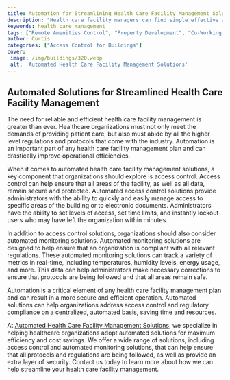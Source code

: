 ```yaml
---
title: Automation for Streamlining Health Care Facility Management Solutions for Optimal Efficiency
description: "Health care facility managers can find simple effective and reliable solutions to streamline their operations and ensure optimal efficiency with automation Learn how automation can help your facility management needs today"
keywords: health care management
tags: ["Remote Amenities Control", "Property Development", "Co-Working Space", "Office", "Building", "Health Care", "Tech"]
author: Curtis
categories: ["Access Control for Buildings"]
cover: 
 image: /img/buildings/320.webp
 alt: 'Automated Health Care Facility Management Solutions'
---
```

## Automated Solutions for Streamlined Health Care Facility Management

The need for reliable and efficient health care facility management is greater than ever. Healthcare organizations must not only meet the demands of providing patient care, but also must abide by all the higher level regulations and protocols that come with the industry. Automation is an important part of any health care facility management plan and can drastically improve operational efficiencies. 

When it comes to automated health care facility management solutions, a key component that organizations should explore is access control. Access control can help ensure that all areas of the facility, as well as all data, remain secure and protected. Automated access control solutions provide administrators with the ability to quickly and easily manage access to specific areas of the building or to electronic documents. Administrators have the ability to set levels of access, set time limits, and instantly lockout users who may have left the organization within minutes.

In addition to access control solutions, organizations should also consider automated monitoring solutions. Automated monitoring solutions are designed to help ensure that an organization is compliant with all relevant regulations. These automated monitoring solutions can track a variety of metrics in real-time, including temperatures, humidity levels, energy usage, and more. This data can help administrators make necessary corrections to ensure that protocols are being followed and that all areas remain safe.

Automation is a critical element of any health care facility management plan and can result in a more secure and efficient operation. Automated solutions can help organizations address access control and regulatory compliance on a centralized, automated basis, saving time and resources. 

At [Automated Health Care Facility Management Solutions](/health-care), we specialize in helping healthcare organizations adopt automated solutions for maximum efficiency and cost savings. We offer a wide range of solutions, including access control and automated monitoring solutions, that can help ensure that all protocols and regulations are being followed, as well as provide an extra layer of security. Contact us today to learn more about how we can help streamline your health care facility management.
